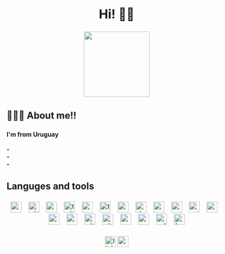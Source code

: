 <h1 align="center">Hi! 👋🏼</h1>

###

<div align="center">
  <img height="150" src="https://media1.giphy.com/media/v1.Y2lkPTc5MGI3NjExYWRqZTJ4ZnBvZ2Vpc2JrbGVpNmwzbWQ4cWcwZWZhcndvdWhxOW5hOSZlcD12MV9pbnRlcm5hbF9naWZfYnlfaWQmY3Q9Zw/3o6ZtodgtXG3WSYKGs/giphy.gif"  />
</div>

###

<h2 align="left">👨🏽‍💻 About me!!</h2>

###

<h4 align="left">I'm from Uruguay<br><br>-<br>-<br>-</h4>

###

<h2 align="left">Languges and tools</h2>

###

<div align="center">
  <img src="https://cdn.simpleicons.org/react/61DAFB" height="25" alt="react logo"  />
  <img width="8" />
  <img src="https://cdn.simpleicons.org/vite/646CFF" height="25" alt="vite logo"  />
  <img width="8" />
  <img src="https://cdn.simpleicons.org/sass/CC6699" height="25" alt="sass logo"  />
  <img width="8" />
  <img src="https://cdn.simpleicons.org/tailwindcss/06B6D4" height="25" alt="tailwindcss logo"  />
  <img width="8" />
  <img src="https://cdn.simpleicons.org/vuedotjs/4FC08D" height="25" alt="vuejs logo"  />
  <img width="8" />
  <img src="https://cdn.simpleicons.org/typescript/3178C6" height="25" alt="typescript logo"  />
  <img width="8" />
  <img src="https://cdn.simpleicons.org/nodedotjs/339933" height="25" alt="nodejs logo"  />
  <img width="8" />
  <img src="https://cdn.simpleicons.org/docker/2496ED" height="25" alt="docker logo"  />
  <img width="8" />
  <img src="https://cdn.simpleicons.org/postgresql/4169E1" height="25" alt="postgresql logo"  />
  <img width="8" />
  <img src="https://cdn.simpleicons.org/mongodb/47A248" height="25" alt="mongodb logo"  />
  <img width="8" />
  <img src="https://cdn.simpleicons.org/prisma/2D3748" height="25" alt="prisma logo"  />
  <img width="8" />
  <img src="https://cdn.simpleicons.org/express/000000" height="25" alt="express logo"  />
  <img width="8" />
  <img src="https://cdn.simpleicons.org/nextdotjs/000000" height="25" alt="nextjs logo"  />
  <img width="8" />
  <img src="https://cdn.simpleicons.org/nestjs/E0234E" height="25" alt="nestjs logo"  />
  <img width="8" />
  <img src="https://cdn.simpleicons.org/git/F05032" height="25" alt="git logo"  />
  <img width="8" />
  <img src="https://cdn.simpleicons.org/github/181717" height="25" alt="github logo"  />
  <img width="8" />
  <img src="https://cdn.simpleicons.org/postman/FF6C37" height="25" alt="postman logo"  />
  <img width="8" />
  <img src="https://cdn.simpleicons.org/sequelize/52B0E7" height="25" alt="sequelize logo"  />
  <img width="8" />
  <img src="https://cdn.simpleicons.org/sqlite/003B57" height="25" alt="sqlite logo"  />
  <img width="8" />
  <img src="https://cdn.simpleicons.org/gnubash/4EAA25" height="25" alt="bash logo"  />
</div>

###

<div align="center">
  <img src="https://img.shields.io/static/v1?message=LinkedIn&logo=linkedin&label=&color=0077B5&logoColor=white&labelColor=&style=flat" height="25" alt="linkedin logo"  />
  <img src="https://img.shields.io/static/v1?message=Gmail&logo=gmail&label=&color=D14836&logoColor=white&labelColor=&style=flat" height="25" alt="gmail logo"  />
</div>

###
